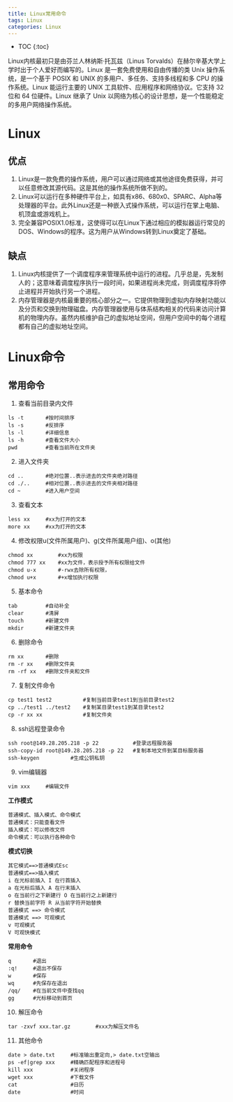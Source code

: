 ```yaml
---
title: Linux常用命令
tags: Linux
categories: Linux
---
```


* TOC
{:toc}

Linux内核最初只是由芬兰人林纳斯·托瓦兹（Linus Torvalds）在赫尔辛基大学上学时出于个人爱好而编写的。Linux 是一套免费使用和自由传播的类 Unix 操作系统，是一个基于 POSIX 和 UNIX 的多用户、多任务、支持多线程和多 CPU 的操作系统。Linux 能运行主要的 UNIX 工具软件、应用程序和网络协议。它支持 32 位和 64 位硬件。Linux 继承了 Unix 以网络为核心的设计思想，是一个性能稳定的多用户网络操作系统。


# Linux

## 优点
1. Linux是一款免费的操作系统，用户可以通过网络或其他途径免费获得，并可以任意修改其源代码。这是其他的操作系统所做不到的。
2. Linux可以运行在多种硬件平台上，如具有x86、680x0、SPARC、Alpha等处理器的平台。此外Linux还是一种嵌入式操作系统，可以运行在掌上电脑、机顶盒或游戏机上。
3. 完全兼容POSIX1.0标准，这使得可以在Linux下通过相应的模拟器运行常见的DOS、Windows的程序。这为用户从Windows转到Linux奠定了基础。

## 缺点
1. Linux内核提供了一个调度程序来管理系统中运行的进程。几乎总是，先发制人的；这意味着调度程序执行一段时间，如果进程尚未完成，则调度程序将停止进程并开始执行另一个进程。
2. 内存管理器是内核最重要的核心部分之一。它提供物理到虚拟内存映射功能以及分页和交换到物理磁盘。内存管理器使用与体系结构相关的代码来访问计算机的物理内存。虽然内核维护自己的虚拟地址空间，但用户空间中的每个进程都有自己的虚拟地址空间。


# Linux命令
## 常用命令
1. 查看当前目录内文件
~~~Linux
ls -t		#按时间排序
ls -s		#反排序
ls -l		#详细信息
ls -h		#查看文件大小
pwd			#查看当前所在文件夹
~~~
2. 进入文件夹
~~~Linux
cd ..		#绝对位置..表示进去的文件夹绝对路径
cd ./..		#相对位置..表示进去的文件夹相对路径
cd ~		#进入用户空间
~~~
3. 查看文本
~~~Linux
less xx		#xx为打开的文本
more xx		#xx为打开的文本
~~~
4. 修改权限u(文件所属用户)、g(文件所属用户组)、o(其他)
~~~Linux
chmod xx		#xx为权限
chmod 777 xx	#xx为文件，表示授予所有权限给文件
chmod u-x		#-rwx去除所有权限，
chmod u+x		#+x增加执行权限
~~~
5. 基本命令
~~~Linux
tab			#自动补全
clear		#清屏
touch		#新建文件
mkdir		#新建文件夹
~~~
6. 删除命令
~~~Linux
rm xx		#删除
rm -r xx	#删除文件夹
rm -rf xx	#删除文件夹和文件
~~~
7. 复制文件命令
~~~Linux
cp test1 test2			#复制当前目录test1到当前目录test2
cp ../test1 ../test2	#复制某目录test1到某目录test2
cp -r xx xx				#复制文件夹
~~~
8. ssh远程登录命令
~~~Linux
ssh root@149.28.205.218 -p 22			#登录远程服务器
ssh-copy-id root@149.28.205.218 -p 22	#复制本地文件到某目标服务器
ssh-keygen			#生成公钥私钥
~~~
9. vim编辑器
~~~Linux
vim xxx		#编辑文件
~~~
**工作模式**
~~~
普通模式、插入模式、命令模式
普通模式：只能查看文件
插入模式：可以修改文件
命令模式：可以执行各种命令
~~~
**模式切换**
~~~
其它模式==>普通模式Esc
普通模式==>插入模式
i 在光标前插入 I 在行首插入
a 在光标后插入 A 在行末插入
o 在当前行之下新建行 O 在当前行之上新建行
r 替换当前字符 R 从当前字符开始替换
普通模式 ==> 命令模式
普通模式 ==> 可观模式
v 可观模式
V 可观快模式
~~~
**常用命令**
~~~
q 		#退出
:q! 	#退出不保存
w 		#保存
wq 		#先保存在退出
/qq/ 	#在当前文件中查找qq
gg 		#光标移动到首页
~~~
10. 解压命令
~~~Linux
tar -zxvf xxx.tar.gz		#xxx为解压文件名
~~~
11. 其他命令
~~~Linux
date > date.txt		#标准输出重定向,> date.txt空输出
ps -ef|grep xxx		#精确匹配程序和进程号
kill xxx			#关闭程序
wget xxx 			#下载文件
cat					#日历
date				#时间
~~~